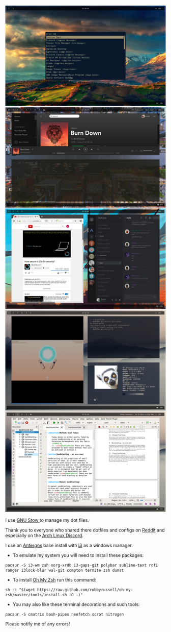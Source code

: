 ![](Images/5.png?raw=true)
![](Images/6.png?raw=true)
![](Images/4.png?raw=true)
![](Images/3.png?raw=true)
![](Images/1.png?raw=true)



I use [GNU Stow ](http://brandon.invergo.net/news/2012-05-26-using-gnu-stow-to-manage-your-dotfiles.html)to manage my dot files.

Thank you to everyone who shared there dotfiles and configs on [Reddit](https://www.reddit.com/r/unixporn/) and especially on the [Arch Linux Discord](https://discord.gg/nz8G3t3).


I use an [Antergos](https://antergos.com/) base install with [i3](https://i3wm.org/) as a windows manager.

- To emulate my system you will need to install these packages:

```
pacaur -S i3-wm zsh xorg-xrdb i3-gaps-git polybar sublime-text rofi ranger i3lock-blur wal-git compton termite zsh dunst  
```

- To install [Oh My Zsh](http://ohmyz.sh/) run this command:
```
sh -c "$(wget https://raw.github.com/robbyrussell/oh-my-zsh/master/tools/install.sh -O -)" 
```

- You may also like these terminal decorations and such tools:
```
pacaur -S cmatrix bash-pipes neofetch scrot nitrogen 

```

Please notify me of any errors! 
